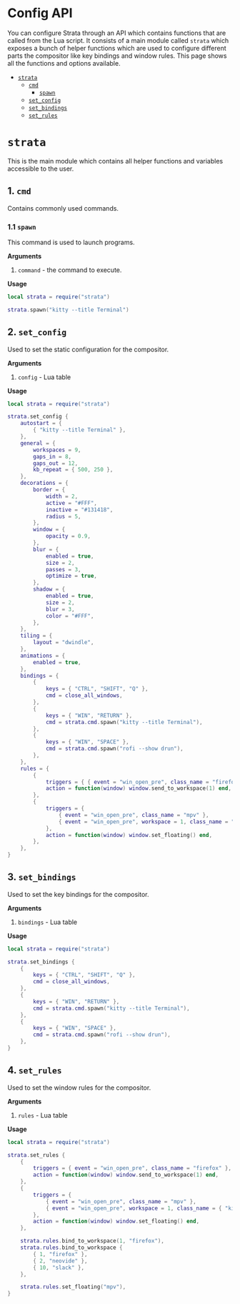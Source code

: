 # Config API
You can configure Strata through an API which contains functions that are called from the Lua script. It consists of a main module called `strata` which exposes a bunch of helper functions which are used to configure different parts the compositor like key bindings and window rules. This page shows all the functions and options available.

- [`strata`](#strata)
    - [`cmd`](#1-cmd)
      - [`spawn`](#11-spawn)
    - [`set_config`](#2-set_config)
    - [`set_bindings`](#3-set_bindings)
    - [`set_rules`](#4-set_rules)

# `strata`
This is the main module which contains all helper functions and variables accessible to the user.

## 1. `cmd`

Contains commonly used commands.

### 1.1 `spawn`

This command is used to launch programs.

**Arguments**
  1. `command` - the command to execute.

**Usage**
```lua
local strata = require("strata")

strata.spawn("kitty --title Terminal")
```

## 2. `set_config`
Used to set the static configuration for the compositor.

**Arguments**
  1. `config` - Lua table

**Usage**
```lua
local strata = require("strata")

strata.set_config {
	autostart = {
		{ "kitty --title Terminal" },
	},
	general = {
		workspaces = 9,
		gaps_in = 8,
		gaps_out = 12,
		kb_repeat = { 500, 250 },
	},
	decorations = {
		border = {
			width = 2,
			active = "#FFF",
			inactive = "#131418",
			radius = 5,
		},
		window = {
			opacity = 0.9,
		},
		blur = {
			enabled = true,
			size = 2,
			passes = 3,
			optimize = true,
		},
		shadow = {
			enabled = true,
			size = 2,
			blur = 3,
			color = "#FFF",
		},
	},
	tiling = {
		layout = "dwindle",
	},
	animations = {
		enabled = true,
	},
	bindings = {
		{
			keys = { "CTRL", "SHIFT", "Q" },
			cmd = close_all_windows,
		},
		{
			keys = { "WIN", "RETURN" },
			cmd = strata.cmd.spawn("kitty --title Terminal"),
		},
		{
			keys = { "WIN", "SPACE" },
			cmd = strata.cmd.spawn("rofi --show drun"),
		},
	},
	rules = {
		{
			triggers = { { event = "win_open_pre", class_name = "firefox" } },
			action = function(window) window.send_to_workspace(1) end,
		},
		{
			triggers = {
				{ event = "win_open_pre", class_name = "mpv" },
				{ event = "win_open_pre", workspace = 1, class_name = "kitty" },
			},
			action = function(window) window.set_floating() end,
		},
	},
}
```

## 3. `set_bindings`
Used to set the key bindings for the compositor.

**Arguments**
  1. `bindings` - Lua table

**Usage**
```lua
local strata = require("strata")

strata.set_bindings {
	{
		keys = { "CTRL", "SHIFT", "Q" },
		cmd = close_all_windows,
	},
	{
		keys = { "WIN", "RETURN" },
		cmd = strata.cmd.spawn("kitty --title Terminal"),
	},
	{
		keys = { "WIN", "SPACE" },
		cmd = strata.cmd.spawn("rofi --show drun"),
	},
}
```

## 4. `set_rules`
Used to set the window rules for the compositor.

**Arguments**
  1. `rules` - Lua table

**Usage**
```lua
local strata = require("strata")

strata.set_rules {
	{
		triggers = { event = "win_open_pre", class_name = "firefox" },
		action = function(window) window.send_to_workspace(1) end,
	},
	{
		triggers = {
			{ event = "win_open_pre", class_name = "mpv" },
			{ event = "win_open_pre", workspace = 1, class_name = { "kitty", "wezterm" } },
		},
		action = function(window) window.set_floating() end,
	},

	strata.rules.bind_to_workspace(1, "firefox"),
	strata.rules.bind_to_workspace {
		{ 1, "firefox" },
		{ 2, "neovide" },
		{ 10, "slack" },
	},

	strata.rules.set_floating("mpv"),
}
```